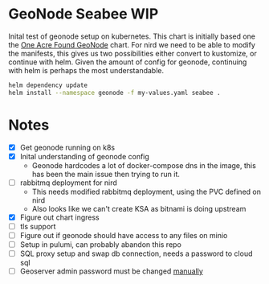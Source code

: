# GeoNode Seabee WIP

Inital test of geonode setup on kubernetes. This chart is initially based one the [One Acre Found GeoNode](https://github.com/one-acre-fund/oaf-public-charts) chart. For nird we need to be able to modify the manifests, this gives us two possibilities either convert to kustomize, or continue with helm. Given the amount of config for geonode, continuing with helm is perhaps the most understandable.

``` bash
helm dependency update
helm install --namespace geonode -f my-values.yaml seabee .
```

# Notes
- [x] Get geonode running on k8s
- [x] Inital understanding of geonode config
  - Geonode hardcodes a lot of docker-compose dns in the image, this has been the main issue then trying to run it.
- [ ] rabbitmq deployment for nird
  - This needs modified rabbitmq deployment, using the PVC defined on nird
  - Also looks like we can't create KSA as bitnami is doing upstream
- [x] Figure out chart ingress
- [ ] tls support
- [ ] Figure out if geonode should have access to any files on minio
- [ ] Setup in pulumi, can probably abandon this repo
- [ ] SQL proxy setup and swap db connection, needs a password to cloud sql
- [ ] Geoserver admin password must be changed [manually](https://www.geocat.net/docs/geoserver-enterprise/2020.5/productionenterprise/adminpassword.html#) 